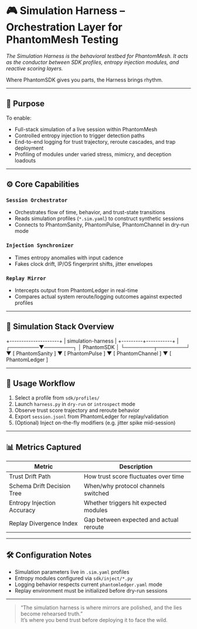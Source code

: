 # 🎮 Simulation Harness – Orchestration Layer for PhantomMesh Testing

_The Simulation Harness is the behavioral testbed for PhantomMesh. It acts as the conductor between SDK profiles, entropy injection modules, and reactive scoring layers._

Where PhantomSDK gives you parts, the Harness brings rhythm.

---

## 🎯 Purpose

To enable:
- Full-stack simulation of a live session within PhantomMesh
- Controlled entropy injection to trigger detection paths
- End-to-end logging for trust trajectory, reroute cascades, and trap deployment
- Profiling of modules under varied stress, mimicry, and deception loadouts

---

## ⚙️ Core Capabilities

### `Session Orchestrator`
- Orchestrates flow of time, behavior, and trust-state transitions
- Reads simulation profiles (`*.sim.yaml`) to construct synthetic sessions
- Connects to PhantomSanity, PhantomPulse, PhantomChannel in dry-run mode

### `Injection Synchronizer`
- Times entropy anomalies with input cadence
- Fakes clock drift, IP/OS fingerprint shifts, jitter envelopes

### `Replay Mirror`
- Intercepts output from PhantomLedger in real-time
- Compares actual system reroute/logging outcomes against expected profiles

---

## 📐 Simulation Stack Overview

+---------------------+ | simulation-harness | +---------+-----------+ |
 ┌────────▼────────┐ │ PhantomSDK │ └────────┬────────┘ ▼
[ PhantomSanity ] ▼ [ PhantomPulse ] ▼ [ PhantomChannel ] ▼ [ PhantomLedger ]

---

## 📁 Usage Workflow

1. Select a profile from `sdk/profiles/`
2. Launch `harness.py` in `dry-run` or `introspect` mode
3. Observe trust score trajectory and reroute behavior
4. Export `session.jsonl` from PhantomLedger for replay/validation
5. (Optional) Inject on-the-fly modifiers (e.g. jitter spike mid-session)

---

## 📊 Metrics Captured

| Metric                      | Description                            |
|-----------------------------|----------------------------------------|
| Trust Drift Path            | How trust score fluctuates over time   |
| Schema Drift Decision Tree  | When/why protocol channels switched    |
| Entropy Injection Accuracy  | Whether triggers hit expected modules  |
| Replay Divergence Index     | Gap between expected and actual reroute |

---

## 🛠️ Configuration Notes

- Simulation parameters live in `.sim.yaml` profiles
- Entropy modules configured via `sdk/inject/*.py`
- Logging behavior respects current `phantomledger.yaml` mode
- Replay environment must be initialized before dry-run sessions

---

> “The simulation harness is where mirrors are polished, and the lies become rehearsed truth.”  
> It’s where you bend trust before deploying it to face the wild.

